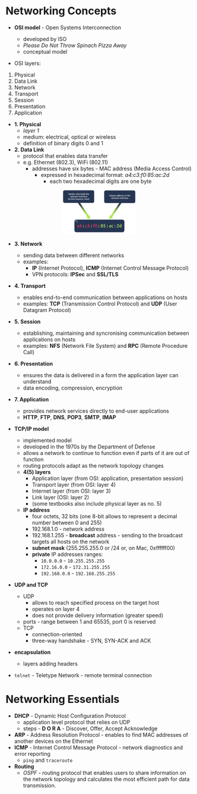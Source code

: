 # Networking Concepts

- **OSI model** - Open Systems Interconnection
	- developed by ISO
	- _Please Do Not Throw Spinach Pizza Away_
	- conceptual model

- OSI layers:
1. Physical
2. Data Link
3. Network
4. Transport
5. Session
6. Presentation
7. Application

- **1. Physical**
	- _layer 1_
	- medium: electrical, optical or wireless
	- definition of binary digits 0 and 1
- **2. Data Link**
	- protocol that enables data transfer
	- e.g. Ethernet (802.3), WiFi (802.11)
		- addresses have six bytes - MAC address (Media Access Control)
			- expressed in hexadecimal format: _a4:c3:f0:85:ac:2d_
				- each two hexadecimal digits are one byte
<p align="center">
<img src="../assets/images/01-OSI-layer-2.png" alt="OSI model Layer 2" width="40%">
</p>

- **3. Network**
	- sending data between different networks
	- examples:
		- **IP** (Internet Protocol), **ICMP** (Internet Control Message Protocol)
		- VPN protocols: **IPSec** and **SSL/TLS**
- **4. Transport**
	- enables end-to-end communication between applications on hosts
	- examples: **TCP** (Transmission Control Protocol) and **UDP** (User Datagram Protocol)
- **5. Session**
	- establishing, maintaining and syncronising communication between applications on hosts
	- examples: **NFS** (Network File System) and **RPC** (Remote Procedure Call)
- **6. Presentation**
	- ensures the data is delivered in a form the application layer can understand
	- data encoding, compression, encryption
- **7. Application**
	- provides network services directly to end-user applications
	- **HTTP**, **FTP**, **DNS**, **POP3**, **SMTP**, **IMAP**

- **TCP/IP model**
	- implemented model
	- developed in the 1970s by the Department of Defense
	- allows a network to continue to function even if parts of it are out of function
	- routing protocols adapt as the network topology changes
	- **4(5) layers**
		- Application layer (from OSI: application, presentation session)
		- Transport layer (from OSI: layer 4)
		- Internet layer (from OSI: layer 3)
		- Link layer (OSI: layer 2)
		- (some textbooks also include physical layer as no. 5)
	- **IP address**
		- four octets, 32 bits (one 8-bit allows to represent a decimal number between 0 and 255)
		- 192.168.1.0 - network address
		- 192.168.1.255 - **broadcast** address - sending to the broadcast targets all hosts on the network
		- **subnet mask** (255.255.255.0 or /24 or, on Mac, 0xffffff00)
		- **private** IP addresses ranges:
			- `10.0.0.0` - `10.255.255.255`
			- `172.16.0.0` - `172.31.255.255`
			- `192.168.0.0` - `192.168.255.255`
- **UDP and TCP**
	- UDP 
		- allows to reach specified process on the target host
		- operates on layer 4
		- does not provide delivery information (greater speed)
	- ports - range between 1 and 65535, port 0 is reserved
	- TCP
		- connection-oriented
		- three-way handshake - SYN, SYN-ACK and ACK
- **encapsulation**
	- layers adding headers
- `telnet` - Teletype Network - remote terminal connection

# Networking Essentials

- **DHCP** - Dynamic Host Configuration Protocol
	- application level protocol that relies on UDP
	- steps - **D O R A** - Discover, Offer, Accept Acknowledge
- **ARP** - Address Resolution Protocol - enables to find MAC addresses of another devices on the Ethernet
- **ICMP** - Internet Control Message Protocol - network diagnostics and error reporting
	- `ping` and `traceroute`
- **Routing**
	- _OSPF_ - routing protocol that enables users to share information on the network topology and calculates the most efficient path for data transmission.













